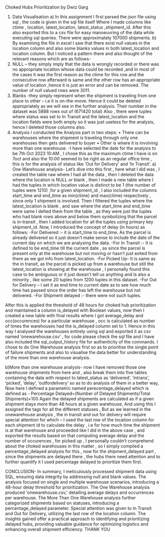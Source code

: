 Choked Hubs Prioritization by Dwiz Garg 
1.	Data Visualisation 
a)	In this assignment I first parsed the json file using sql , the code is given in the sql file itself
Where I made columns like ctime , location, latest_location, latest_status ,shipment_id. After this also exported this to a csv file for easy manoeuvring of the data while executing sql queries. There were approximately 107000 shipments.
b)	By examining the file in excel I saw that there exist null values in the location column and also some blanks values in both latest_location and location column. But I noticed a pattern there and also thought of the relevant reasons which are as follows-
1.	NULL – they simply imply that the data is wrongly recorded or there was no appropriate location whose data could be recorded ,and In most of the cases it was the first reason as the ctime for this row and the consecutive row afterward is same and the other row has an appropriate value of location ,hence it is just an error and can be removed.
The number of null valued rows were 3011. 
2.	Blanks -they simply represent when the shipment is traveling from one place to other – i.e it is on-the-move. Hence it could be deleted appropriately as we will see in the further analysis. Their number in the dataset was 5888 rows out of (671420 total)
Also , there were tuples where status was set to In Transit and the latest_location and the location fields were both empty so it was just useless for the analysis, hence I deleted those columns also.
2.    Analysis 
		I conducted the Analysis part in two steps:
•	There can be warehouses where the shipment is traveling through only one warehouses then gets delivered to buyer 
•	Other is where it is involving more than one warehouse. 
-I have selected the date for the analysis to be 7th Oct 2023 10:AM , I chose this as the maximum ctime I have is on 7oct and also the 10:00 seemed to be right as an regular office time , this is for the analysis of status like ‘Out for Delivery’ and ‘In Transit’.
  a) One Warehouse analysis- Let’s dive into this first , 
		here what I did was , I created the table raw where I had all the data , then I deleted the data where the location is NULL or blank , then I made a new table where I had the tuples in which location value is distinct to be 1 (the number of tuples were 1210) ,for a given shipment_id , I also included the columns start_time and end_time as min(ctime) and max(ctime) respectively , since only 1 shipment is involved.
Then I filtered the tuples where the latest_location is blank , and saw where the start_time and end_time were same I delted them from the table , as they were just the tuples who had blank rows above and below them symbolizing that the parcel is in-transit , then I added location for all the tuples using primary key shipment_id. 
Now, I introduced the concept of delay (in hours) as follows:
-For Delivered :- it is start_time to end_time. As the parcel is already delivered so it just doesn’t make sense to include the date of the current day on which we are analysing the data.
-For In Transit :- It is defined to be end_time till the current date , as since the parcel is present only at the warehouse but not moving or hasn’t just exited from there as we got info from latest_location. 
-For Picked Up- It is same as the in transit, as the parcel is picked up from a warehouse but still the latest_location is showing at the warehouse , I personally found this case to be ambiguous or it just doesn’t tell us anything and Is also a minority , like some 20 tuples from 1200 tuples in this dataset.
-For Out for Delivery – I set it as end time to current date as to see how much time has passed since the order has left the warehouse but not delivered.
-For Shipment delayed :- there were not such tuples.

After this is applied the threshold of 48 hours for choked hub prioritization and maintained a column is_delayed with Boolean values, now then I created a new table with final results where I got average_delay and occ(occurences) for a particular warehouse , occ is calculated as number of times the warehouses had the is_delayed column set to 1. 
Hence in this way I analysed the warehouses entirely using sql and exported it as csv named ‘onewarehouse.csv’ , for code please check the sql file and I have also included the sql_output_history file for authenticity of the commands. 
I chose to do One Warehouse analysis first so as to prioritise the single point of failure shipments and also to visualise the data better for understanding of the more than one warehouse analysis.

b)More than one warehouse analysis- 
now I have removed those one warehouse shipments from here and , also break them into five tables containing the data with respect to latest_status as ‘delivered’, ‘intrans’, ‘picked’, ‘delay’, ‘outfordelivery’ so as to do analysis of them in a better way, 
Now here I defined a parametric named perecentage_delayed which is defined as - 
Percentage Delayed=(Number of Delayed Shipments/Total Shipments)×100
Again the delayed shipments are calculated as if a given shipment stays more than 48 hours at a given warehouse, 
And using this I assigned the tags for all the different statuses , 
But as we learned in the onewarehouse analysis , the in transit and out for delivery will require special attention for which –
I used the last row of the location column for each shipment id to calculate the delay , i.e for how much time the shipment is at that warehouse and proceeded like I did in the above case , and exported the results based on that computing average delay and the number of occurences , for picked up , I personally couldn’t comprehend about the choked warehouses in this matter , so I simply compiled a percentage_delayed analysis for this , now for the shipment_delayed part , since the shipments are delayed there , the hubs there need attention and to further quantify it I used percentage delayed to prioritize them first.

CONCLUSION-
		In summary, I meticulously processed shipment data using SQL, ensuring data integrity by addressing null and blank values. The analysis focused on single and multiple warehouse scenarios, introducing a 48-hour delay threshold for prioritization. The One Warehouse analysis produced 'onewarehouse.csv,' detailing average delays and occurrences per warehouse. The More Than One Warehouse analysis further categorized shipments based on statuses, introducing a percentage_delayed parameter. Special attention was given to In Transit and Out for Delivery, utilizing the last row of the location column. The insights gained offer a practical approach to identifying and prioritizing delayed hubs, providing valuable guidance for optimizing logistics and enhancing overall shipment efficiency.
THANK YOU
